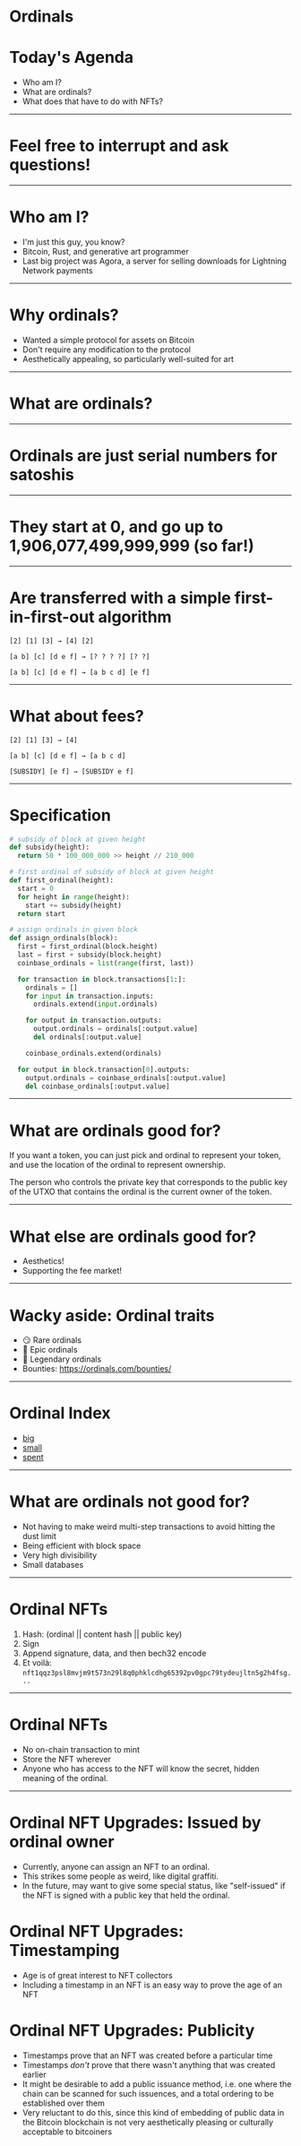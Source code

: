# Ordinals

# Today's Agenda
- Who am I?
- What are ordinals?
- What does that have to do with NFTs?

---

# Feel free to interrupt and ask questions!

---

# Who am I?
- I'm just this guy, you know?
- Bitcoin, Rust, and generative art programmer
- Last big project was Agora, a server for selling downloads for Lightning
  Network payments

---

# Why ordinals?
- Wanted a simple protocol for assets on Bitcoin
- Don't require any modification to the protocol
- Aesthetically appealing, so particularly well-suited for art

---

# What are ordinals?

---

# Ordinals are just serial numbers for satoshis

---

# They start at 0, and go up to 1,906,077,499,999,999 (so far!)

---

# Are transferred with a simple first-in-first-out algorithm

```
[2] [1] [3] → [4] [2]
```

```
[a b] [c] [d e f] → [? ? ? ?] [? ?]
```

```
[a b] [c] [d e f] → [a b c d] [e f]
```

---

# What about fees?

```
[2] [1] [3] → [4]
```

```
[a b] [c] [d e f] → [a b c d]
```

```
[SUBSIDY] [e f] → [SUBSIDY e f]
```

---

# Specification

```python
# subsidy of block at given height
def subsidy(height):
  return 50 * 100_000_000 >> height // 210_000

# first ordinal of subsidy of block at given height
def first_ordinal(height):
  start = 0
  for height in range(height):
    start += subsidy(height)
  return start

# assign ordinals in given block
def assign_ordinals(block):
  first = first_ordinal(block.height)
  last = first + subsidy(block.height)
  coinbase_ordinals = list(range(first, last))

  for transaction in block.transactions[1:]:
    ordinals = []
    for input in transaction.inputs:
      ordinals.extend(input.ordinals)

    for output in transaction.outputs:
      output.ordinals = ordinals[:output.value]
      del ordinals[:output.value]

    coinbase_ordinals.extend(ordinals)

  for output in block.transaction[0].outputs:
    output.ordinals = coinbase_ordinals[:output.value]
    del coinbase_ordinals[:output.value]
```

---

# What are ordinals good for?

If you want a token, you can just pick and ordinal to represent your token, and
use the location of the ordinal to represent ownership.

The person who controls the private key that corresponds to the public key of
the UTXO that contains the ordinal is the current owner of the token.

---

# What else are ordinals good for?

- Aesthetics!
- Supporting the fee market!

---

# Wacky aside: Ordinal traits

- 😏 Rare ordinals
- 🤤 Epic ordinals
- 🥵 Legendary ordinals
- Bounties: https://ordinals.com/bounties/

---

# Ordinal Index

- [big](http://api.ordinals.com:8000/list/e11d223685e110c5df93d7ae57f63c535ac59d1d65c16de779f23a9166229c7e:0)
- [small](http://api.ordinals.com:8000/list/81bb70199e0c2cf6a32ee0b8079085eb590c311f6e91bb51c14b85846593a76e:1)
- [spent](http://api.ordinals.com:8000/list/b40375d8e4f50728c18ed292c2e40ed616797592a2f5587c9f72a23a55973f9e:0)

---

# What are ordinals not good for?

- Not having to make weird multi-step transactions to avoid hitting the dust
  limit
- Being efficient with block space
- Very high divisibility
- Small databases

---

# Ordinal NFTs

1. Hash: (ordinal || content hash || public key)
2. Sign
3. Append signature, data, and then bech32 encode
4. Et voilà: `nft1qqz3psl8mvjm9t573n29l8q0phklcdhg65392pv0gpc79tydeujltn5g2h4fsg...`

---

# Ordinal NFTs

- No on-chain transaction to mint
- Store the NFT wherever
- Anyone who has access to the NFT will know the secret, hidden meaning of the
  ordinal.

---

# Ordinal NFT Upgrades: Issued by ordinal owner

- Currently, anyone can assign an NFT to an ordinal.
- This strikes some people as weird, like digital graffiti.
- In the future, may want to give some special status, like "self-issued" if the NFT is signed with a public key that held the ordinal.

# Ordinal NFT Upgrades: Timestamping

- Age is of great interest to NFT collectors
- Including a timestamp in an NFT is an easy way to prove the age of an NFT

# Ordinal NFT Upgrades: Publicity

- Timestamps prove that an NFT was created before a particular time
- Timestamps *don't* prove that there wasn't anything that was created earlier
- It might be desirable to add a public issuance method, i.e. one where the chain can be scanned for such issuences, and a total ordering to be established over them
- Very reluctant to do this, since this kind of embedding of public data in the Bitcoin blockchain is not very aesthetically pleasing or culturally acceptable to bitcoiners
